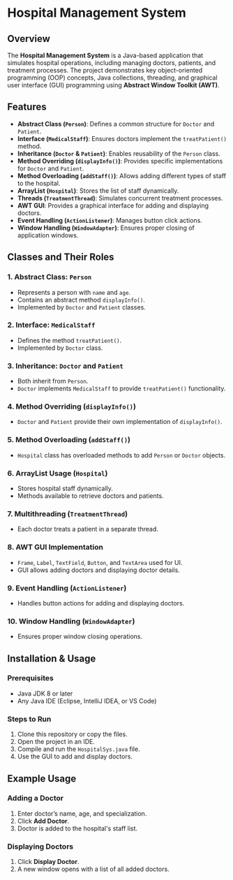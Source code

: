 # Hospital Management System

## Overview
The **Hospital Management System** is a Java-based application that simulates hospital operations, including managing doctors, patients, and treatment processes. The project demonstrates key object-oriented programming (OOP) concepts, Java collections, threading, and graphical user interface (GUI) programming using **Abstract Window Toolkit (AWT)**.

## Features
- **Abstract Class (`Person`)**: Defines a common structure for `Doctor` and `Patient`.
- **Interface (`MedicalStaff`)**: Ensures doctors implement the `treatPatient()` method.
- **Inheritance (`Doctor` & `Patient`)**: Enables reusability of the `Person` class.
- **Method Overriding (`displayInfo()`)**: Provides specific implementations for `Doctor` and `Patient`.
- **Method Overloading (`addStaff()`)**: Allows adding different types of staff to the hospital.
- **ArrayList (`Hospital`)**: Stores the list of staff dynamically.
- **Threads (`TreatmentThread`)**: Simulates concurrent treatment processes.
- **AWT GUI**: Provides a graphical interface for adding and displaying doctors.
- **Event Handling (`ActionListener`)**: Manages button click actions.
- **Window Handling (`WindowAdapter`)**: Ensures proper closing of application windows.

## Classes and Their Roles
### 1. **Abstract Class: `Person`**
- Represents a person with `name` and `age`.
- Contains an abstract method `displayInfo()`.
- Implemented by `Doctor` and `Patient` classes.

### 2. **Interface: `MedicalStaff`**
- Defines the method `treatPatient()`.
- Implemented by `Doctor` class.

### 3. **Inheritance: `Doctor` and `Patient`**
- Both inherit from `Person`.
- `Doctor` implements `MedicalStaff` to provide `treatPatient()` functionality.

### 4. **Method Overriding (`displayInfo()`)**
- `Doctor` and `Patient` provide their own implementation of `displayInfo()`.

### 5. **Method Overloading (`addStaff()`)**
- `Hospital` class has overloaded methods to add `Person` or `Doctor` objects.

### 6. **ArrayList Usage (`Hospital`)**
- Stores hospital staff dynamically.
- Methods available to retrieve doctors and patients.

### 7. **Multithreading (`TreatmentThread`)**
- Each doctor treats a patient in a separate thread.

### 8. **AWT GUI Implementation**
- `Frame`, `Label`, `TextField`, `Button`, and `TextArea` used for UI.
- GUI allows adding doctors and displaying doctor details.

### 9. **Event Handling (`ActionListener`)**
- Handles button actions for adding and displaying doctors.

### 10. **Window Handling (`WindowAdapter`)**
- Ensures proper window closing operations.

## Installation & Usage
### **Prerequisites**
- Java JDK 8 or later
- Any Java IDE (Eclipse, IntelliJ IDEA, or VS Code)

### **Steps to Run**
1. Clone this repository or copy the files.
2. Open the project in an IDE.
3. Compile and run the `HospitalSys.java` file.
4. Use the GUI to add and display doctors.

## Example Usage
### **Adding a Doctor**
1. Enter doctor’s name, age, and specialization.
2. Click **Add Doctor**.
3. Doctor is added to the hospital's staff list.

### **Displaying Doctors**
1. Click **Display Doctor**.
2. A new window opens with a list of all added doctors.
